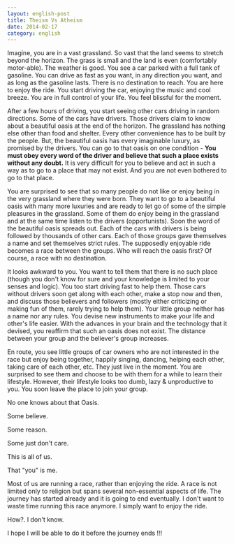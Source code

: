 ```yaml
---
layout: english-post
title: Theism Vs Atheism
date: 2014-02-17
category: english
---
```


Imagine, you are in a vast grassland. So vast that the land seems to stretch beyond the horizon. The grass is small and the land is even (comfortably motor-able). The weather is good. You see a car parked with a full tank of gasoline. You can drive as fast as you want, in any direction you want, and as long as the gasoline lasts. There is no destination to reach. You are here to enjoy the ride. You start driving the car, enjoying the music and cool breeze. You are in full control of your life. You feel blissful for the moment.  

After a few hours of driving, you start seeing other cars driving in random directions. Some of the cars have drivers. Those drivers claim to know about a beautiful oasis at the end of the horizon. The grassland has nothing else other than food and shelter. Every other convenience has to be built by the people. But, the beautiful oasis has every imaginable luxury, as promised by the drivers. You can go to that oasis on one condition - **You must obey every word of the driver and believe that such a place exists without any doubt.** It is very difficult for you to believe and act in such a way as to go to a place that may not exist. And you are not even bothered to go to that place.  

You are surprised to see that so many people do not like or enjoy being in the very grassland where they were born. They want to go to a beautiful oasis with many more luxuries and are ready to let go of some of the simple pleasures in the grassland. Some of them do enjoy being in the grassland and at the same time listen to the drivers (opportunists). Soon the word of the beautiful oasis spreads out. Each of the cars with drivers is being followed by thousands of other cars. Each of those groups gave themselves a name and set themselves strict rules. The supposedly enjoyable ride becomes a race between the groups. Who will reach the oasis first? Of course, a race with no destination.

It looks awkward to you. You want to tell them that there is no such place (though you don't know for sure and your knowledge is limited to your senses and logic). You too start driving fast to help them. Those cars without drivers soon get along with each other, make a stop now and then, and discuss those believers and followers (mostly either criticizing or making fun of them, rarely trying to help them). Your little group neither has a name nor any rules. You devise new instruments to make your life and other's life easier. With the advances in your brain and the technology that it devised, you reaffirm that such an oasis does not exist. The distance between your group and the believer's group increases.  

En route, you see little groups of car owners who are not interested in the race but enjoy being together, happily singing, dancing, helping each other, taking care of each other, etc. They just live in the moment. You are surprised to see them and choose to be with them for a while to learn their lifestyle. However, their lifestyle looks too dumb, lazy & unproductive to you. You soon leave the place to join your group.  

No one knows about that Oasis.  

Some believe.  

Some reason.  

Some just don't care.  

This is all of us.

That "you" is me.

Most of us are running a race, rather than enjoying the ride. A race is not limited only to religion but spans several non-essential aspects of life. The journey has started already and it is going to end eventually. I don't want to waste time running this race anymore. I simply want to enjoy the ride. 

How?. I don't know. 

I hope I will be able to do it before the journey ends !!!

